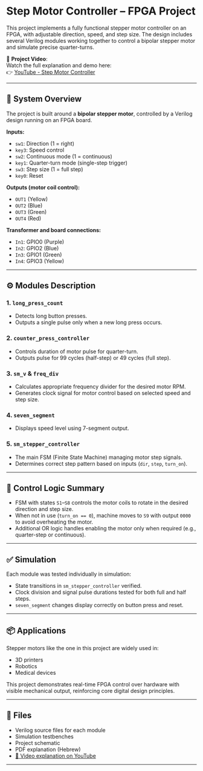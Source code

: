
# Step Motor Controller – FPGA Project

This project implements a fully functional stepper motor controller on an FPGA, with adjustable direction, speed, and step size. The design includes several Verilog modules working together to control a bipolar stepper motor and simulate precise quarter-turns.

🎥 **Project Video**:  
Watch the full explanation and demo here:  
👉 [YouTube - Step Motor Controller](https://www.youtube.com/watch?v=PZxoFN5Q81s)

---

## 🔧 System Overview

The project is built around a **bipolar stepper motor**, controlled by a Verilog design running on an FPGA board.

**Inputs:**
- `sw1`: Direction (1 = right)
- `key3`: Speed control
- `sw2`: Continuous mode (1 = continuous)
- `key1`: Quarter-turn mode (single-step trigger)
- `sw3`: Step size (1 = full step)
- `key0`: Reset

**Outputs (motor coil control):**
- `OUT1` (Yellow)
- `OUT2` (Blue)
- `OUT3` (Green)
- `OUT4` (Red)

**Transformer and board connections:**
- `In1`: GPIO0 (Purple)
- `In2`: GPIO2 (Blue)
- `In3`: GPIO1 (Green)
- `In4`: GPIO3 (Yellow)

---

## ⚙️ Modules Description

### 1. `long_press_count`
- Detects long button presses.
- Outputs a single pulse only when a new long press occurs.

### 2. `counter_press_controller`
- Controls duration of motor pulse for quarter-turn.
- Outputs pulse for 99 cycles (half-step) or 49 cycles (full step).

### 3. `sm_v` & `freq_div`
- Calculates appropriate frequency divider for the desired motor RPM.
- Generates clock signal for motor control based on selected speed and step size.

### 4. `seven_segment`
- Displays speed level using 7-segment output.

### 5. `sm_stepper_controller`
- The main FSM (Finite State Machine) managing motor step signals.
- Determines correct step pattern based on inputs (`dir`, `step`, `turn_on`).

---

## 🧠 Control Logic Summary

- FSM with states `S1`–`S8` controls the motor coils to rotate in the desired direction and step size.
- When not in use (`turn_on == 0`), machine moves to `S9` with output `0000` to avoid overheating the motor.
- Additional OR logic handles enabling the motor only when required (e.g., quarter-step or continuous).

---

## ✅ Simulation

Each module was tested individually in simulation:
- State transitions in `sm_stepper_controller` verified.
- Clock division and signal pulse durations tested for both full and half steps.
- `seven_segment` changes display correctly on button press and reset.

---

## 📦 Applications

Stepper motors like the one in this project are widely used in:
- 3D printers
- Robotics
- Medical devices

This project demonstrates real-time FPGA control over hardware with visible mechanical output, reinforcing core digital design principles.

---

## 📁 Files

- Verilog source files for each module
- Simulation testbenches
- Project schematic
- PDF explanation (Hebrew)
- [🎥 Video explanation on YouTube](https://www.youtube.com/watch?v=PZxoFN5Q81s)

---


